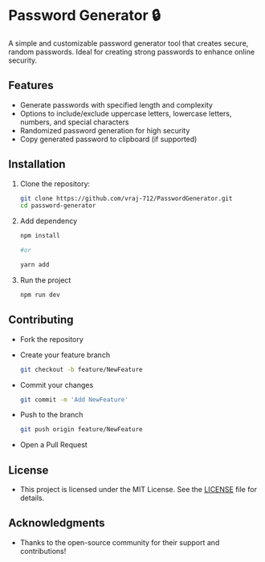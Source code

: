 # Password Generator 🔒

A simple and customizable password generator tool that creates secure, random passwords. Ideal for creating strong passwords to enhance online security.

## Features
- Generate passwords with specified length and complexity
- Options to include/exclude uppercase letters, lowercase letters, numbers, and special characters
- Randomized password generation for high security
- Copy generated password to clipboard (if supported)

## Installation

1. Clone the repository:

   ```bash
   git clone https://github.com/vraj-712/PasswordGenerator.git
   cd password-generator
2. Add dependency

   ```bash
   npm install

   #or

   yarn add
3. Run the project

    ```bash
    npm run dev

## Contributing
- Fork the repository
- Create your feature branch 
  
    ```bash
    git checkout -b feature/NewFeature

- Commit your changes

     ```bash
     git commit -m 'Add NewFeature'
     
- Push to the branch

  ```bash
  git push origin feature/NewFeature
  
- Open a Pull Request

## License
- This project is licensed under the MIT License. See the [LICENSE](https://github.com/vraj-712/PasswordGenerator/blob/main/LICENSE) file for details.

## Acknowledgments
- Thanks to the open-source community for their support and contributions!

